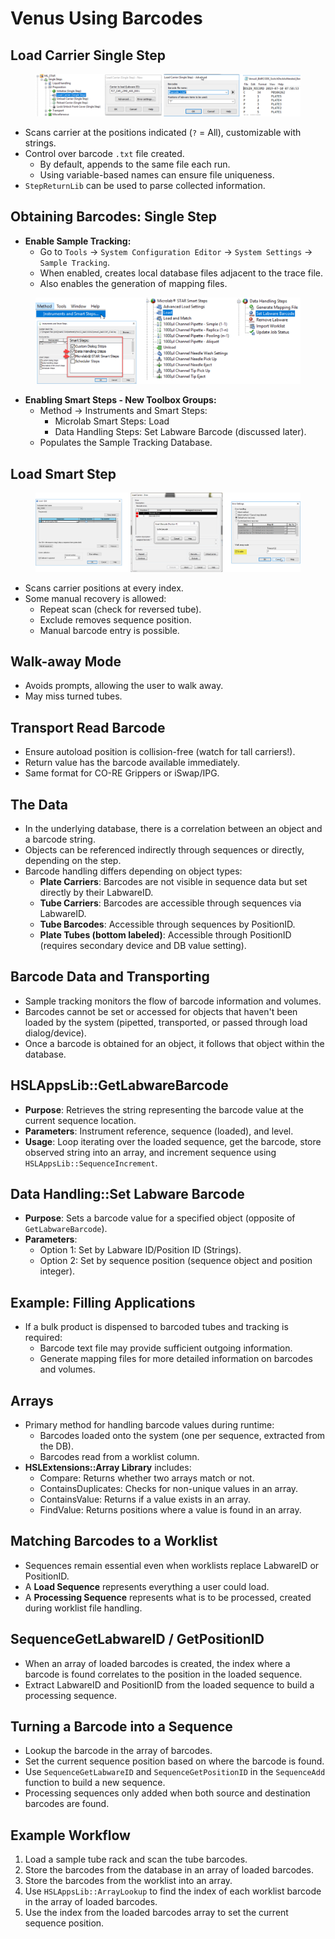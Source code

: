 # Venus Using Barcodes



## Load Carrier Single Step

<figure><img src="../../.gitbook/assets/image (860).png" alt=""><figcaption></figcaption></figure>

* Scans carrier at the positions indicated (`?` = All), customizable with strings.
* Control over barcode `.txt` file created.
  * By default, appends to the same file each run.
  * Using variable-based names can ensure file uniqueness.
* `StepReturnLib` can be used to parse collected information.

## Obtaining Barcodes: Single Step

* **Enable Sample Tracking:**
  * Go to `Tools` → `System Configuration Editor` → `System Settings` → `Sample Tracking`.
  * When enabled, creates local database files adjacent to the trace file.
  * Also enables the generation of mapping files.

<figure><img src="../../.gitbook/assets/image (862).png" alt=""><figcaption></figcaption></figure>

* **Enabling Smart Steps - New Toolbox Groups:**
  * Method → Instruments and Smart Steps:
    * Microlab Smart Steps: Load
    * Data Handling Steps: Set Labware Barcode (discussed later).
  * Populates the Sample Tracking Database.

## Load Smart Step

<figure><img src="../../.gitbook/assets/image (861).png" alt=""><figcaption></figcaption></figure>

* Scans carrier positions at every index.
* Some manual recovery is allowed:
  * Repeat scan (check for reversed tube).
  * Exclude removes sequence position.
  * Manual barcode entry is possible.

## Walk-away Mode

* Avoids prompts, allowing the user to walk away.
* May miss turned tubes.

## Transport Read Barcode

* Ensure autoload position is collision-free (watch for tall carriers!).
* Return value has the barcode available immediately.
* Same format for CO-RE Grippers or iSwap/IPG.

## The Data

* In the underlying database, there is a correlation between an object and a barcode string.
* Objects can be referenced indirectly through sequences or directly, depending on the step.
* Barcode handling differs depending on object types:
  * **Plate Carriers**: Barcodes are not visible in sequence data but set directly by their LabwareID.
  * **Tube Carriers**: Barcodes are accessible through sequences via LabwareID.
  * **Tube Barcodes**: Accessible through sequences by PositionID.
  * **Plate Tubes (bottom labeled)**: Accessible through PositionID (requires secondary device and DB value setting).

## Barcode Data and Transporting

* Sample tracking monitors the flow of barcode information and volumes.
* Barcodes cannot be set or accessed for objects that haven't been loaded by the system (pipetted, transported, or passed through load dialog/device).
* Once a barcode is obtained for an object, it follows that object within the database.

## HSLAppsLib::GetLabwareBarcode

* **Purpose**: Retrieves the string representing the barcode value at the current sequence location.
* **Parameters**: Instrument reference, sequence (loaded), and level.
* **Usage**: Loop iterating over the loaded sequence, get the barcode, store observed string into an array, and increment sequence using `HSLAppsLib::SequenceIncrement`.

## Data Handling::Set Labware Barcode

* **Purpose**: Sets a barcode value for a specified object (opposite of `GetLabwareBarcode`).
* **Parameters**:
  * Option 1: Set by Labware ID/Position ID (Strings).
  * Option 2: Set by sequence position (sequence object and position integer).

## Example: Filling Applications

* If a bulk product is dispensed to barcoded tubes and tracking is required:
  * Barcode text file may provide sufficient outgoing information.
  * Generate mapping files for more detailed information on barcodes and volumes.

## Arrays

* Primary method for handling barcode values during runtime:
  * Barcodes loaded onto the system (one per sequence, extracted from the DB).
  * Barcodes read from a worklist column.
* **HSLExtensions::Array Library** includes:
  * Compare: Returns whether two arrays match or not.
  * ContainsDuplicates: Checks for non-unique values in an array.
  * ContainsValue: Returns if a value exists in an array.
  * FindValue: Returns positions where a value is found in an array.

## Matching Barcodes to a Worklist

* Sequences remain essential even when worklists replace LabwareID or PositionID.
* A **Load Sequence** represents everything a user could load.
* A **Processing Sequence** represents what is to be processed, created during worklist file handling.

## SequenceGetLabwareID / GetPositionID

* When an array of loaded barcodes is created, the index where a barcode is found correlates to the position in the loaded sequence.
* Extract LabwareID and PositionID from the loaded sequence to build a processing sequence.

## Turning a Barcode into a Sequence

* Lookup the barcode in the array of barcodes.
* Set the current sequence position based on where the barcode is found.
* Use `SequenceGetLabwareID` and `SequenceGetPositionID` in the `SequenceAdd` function to build a new sequence.
* Processing sequences only added when both source and destination barcodes are found.

## Example Workflow

1. Load a sample tube rack and scan the tube barcodes.
2. Store the barcodes from the database in an array of loaded barcodes.
3. Store the barcodes from the worklist into an array.
4. Use `HSLAppsLib::ArrayLookup` to find the index of each worklist barcode in the array of loaded barcodes.
5. Use the index from the loaded barcodes array to set the current sequence position.
